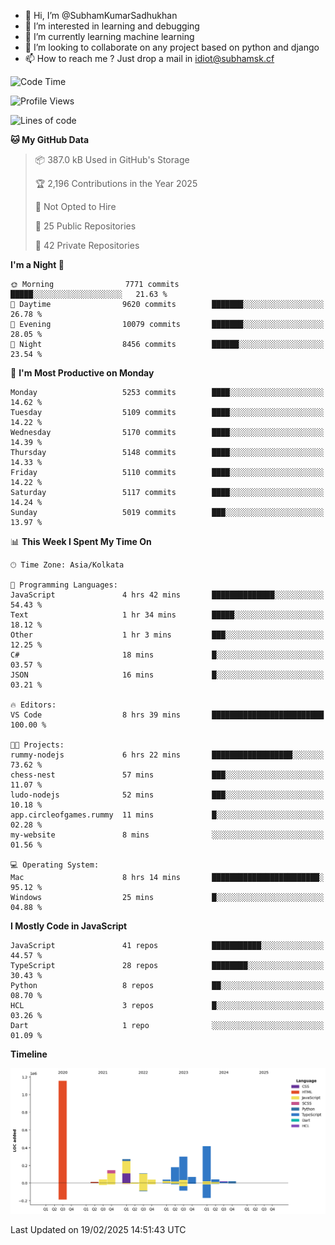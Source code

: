 - 👋 Hi, I’m @SubhamKumarSadhukhan
- 👀 I’m interested in learning and debugging
- 🌱 I’m currently learning machine learning
- 💞️ I’m looking to collaborate on any project based on python and django
- 📫 How to reach me ?
      Just drop a mail in idiot@subhamsk.cf

<!---
SubhamKumarSadhukhan/SubhamKumarSadhukhan is a ✨ special ✨ repository because its `README.md` (this file) appears on your GitHub profile.
You can click the Preview link to take a look at your changes.
--->


<!--START_SECTION:waka-->
![Code Time](http://img.shields.io/badge/Code%20Time-2%2C758%20hrs%2050%20mins-blue)

![Profile Views](http://img.shields.io/badge/Profile%20Views-2-blue)

![Lines of code](https://img.shields.io/badge/From%20Hello%20World%20I%27ve%20Written-2.8%20million%20lines%20of%20code-blue)

**🐱 My GitHub Data** 

> 📦 387.0 kB Used in GitHub's Storage 
 > 
> 🏆 2,196 Contributions in the Year 2025
 > 
> 🚫 Not Opted to Hire
 > 
> 📜 25 Public Repositories 
 > 
> 🔑 42 Private Repositories 
 > 
**I'm a Night 🦉** 

```text
🌞 Morning                7771 commits        █████░░░░░░░░░░░░░░░░░░░░   21.63 % 
🌆 Daytime                9620 commits        ███████░░░░░░░░░░░░░░░░░░   26.78 % 
🌃 Evening                10079 commits       ███████░░░░░░░░░░░░░░░░░░   28.05 % 
🌙 Night                  8456 commits        ██████░░░░░░░░░░░░░░░░░░░   23.54 % 
```
📅 **I'm Most Productive on Monday** 

```text
Monday                   5253 commits        ████░░░░░░░░░░░░░░░░░░░░░   14.62 % 
Tuesday                  5109 commits        ████░░░░░░░░░░░░░░░░░░░░░   14.22 % 
Wednesday                5170 commits        ████░░░░░░░░░░░░░░░░░░░░░   14.39 % 
Thursday                 5148 commits        ████░░░░░░░░░░░░░░░░░░░░░   14.33 % 
Friday                   5110 commits        ████░░░░░░░░░░░░░░░░░░░░░   14.22 % 
Saturday                 5117 commits        ████░░░░░░░░░░░░░░░░░░░░░   14.24 % 
Sunday                   5019 commits        ███░░░░░░░░░░░░░░░░░░░░░░   13.97 % 
```


📊 **This Week I Spent My Time On** 

```text
🕑︎ Time Zone: Asia/Kolkata

💬 Programming Languages: 
JavaScript               4 hrs 42 mins       ██████████████░░░░░░░░░░░   54.43 % 
Text                     1 hr 34 mins        █████░░░░░░░░░░░░░░░░░░░░   18.12 % 
Other                    1 hr 3 mins         ███░░░░░░░░░░░░░░░░░░░░░░   12.25 % 
C#                       18 mins             █░░░░░░░░░░░░░░░░░░░░░░░░   03.57 % 
JSON                     16 mins             █░░░░░░░░░░░░░░░░░░░░░░░░   03.21 % 

🔥 Editors: 
VS Code                  8 hrs 39 mins       █████████████████████████   100.00 % 

🐱‍💻 Projects: 
rummy-nodejs             6 hrs 22 mins       ██████████████████░░░░░░░   73.62 % 
chess-nest               57 mins             ███░░░░░░░░░░░░░░░░░░░░░░   11.07 % 
ludo-nodejs              52 mins             ███░░░░░░░░░░░░░░░░░░░░░░   10.18 % 
app.circleofgames.rummy  11 mins             █░░░░░░░░░░░░░░░░░░░░░░░░   02.28 % 
my-website               8 mins              ░░░░░░░░░░░░░░░░░░░░░░░░░   01.56 % 

💻 Operating System: 
Mac                      8 hrs 14 mins       ████████████████████████░   95.12 % 
Windows                  25 mins             █░░░░░░░░░░░░░░░░░░░░░░░░   04.88 % 
```

**I Mostly Code in JavaScript** 

```text
JavaScript               41 repos            ███████████░░░░░░░░░░░░░░   44.57 % 
TypeScript               28 repos            ████████░░░░░░░░░░░░░░░░░   30.43 % 
Python                   8 repos             ██░░░░░░░░░░░░░░░░░░░░░░░   08.70 % 
HCL                      3 repos             █░░░░░░░░░░░░░░░░░░░░░░░░   03.26 % 
Dart                     1 repo              ░░░░░░░░░░░░░░░░░░░░░░░░░   01.09 % 
```



**Timeline**

![Lines of Code chart](https://raw.githubusercontent.com/SubhamKumarSadhukhan/SubhamKumarSadhukhan/main/assets/bar_graph.png)


 Last Updated on 19/02/2025 14:51:43 UTC
<!--END_SECTION:waka-->
